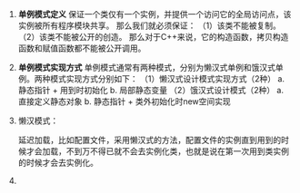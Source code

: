 1. **单例模式定义**
   保证一个类仅有一个实例，并提供一个访问它的全局访问点，该实例被所有程序模块共享。
   那么我们就必须保证：
   （1）该类不能被复制。
   （2）该类不能被公开的创造。
   那么对于C++来说，它的构造函数，拷贝构造函数和赋值函数都不能被公开调用。
2. **单例模式实现方式**
   单例模式通常有两种模式，分别为懒汉式单例和饿汉式单例。两种模式实现方式分别如下：
   （1）懒汉式设计模式实现方式（2种）
   a. 静态指针 + 用到时初始化
   b. 局部静态变量
   （2）饿汉式设计模式（2种）
   a. 直接定义静态对象
   b. 静态指针 + 类外初始化时new空间实现
3. 懒汉模式：

   延迟加载，比如配置文件，采用懒汉式的方法，配置文件的实例直到用到的时候才会加载，不到万不得已就不会去实例化类，也就是说在第一次用到类实例的时候才会去实例化。
4.
